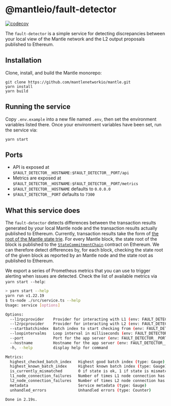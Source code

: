 # @mantleio/fault-detector

[![codecov](https://codecov.io/gh/mantlenetworkio/mantle/branch/develop/graph/badge.svg?token=0VTG7PG7YR&flag=fault-detector-tests)](https://codecov.io/gh/mantlenetworkio/mantle)

The `fault-detector` is a simple service for detecting discrepancies between your local view of the Mantle network and the L2 output proposals published to Ethereum.

## Installation

Clone, install, and build the Mantle monorepo:

```
git clone https://github.com/mantlenetworkio/mantle.git
yarn install
yarn build
```

## Running the service

Copy `.env.example` into a new file named `.env`, then set the environment variables listed there.
Once your environment variables have been set, run the service via:

```
yarn start
```

## Ports

- API is exposed at `$FAULT_DETECTOR__HOSTNAME:$FAULT_DETECTOR__PORT/api`
- Metrics are exposed at `$FAULT_DETECTOR__HOSTNAME:$FAULT_DETECTOR__PORT/metrics`
- `$FAULT_DETECTOR__HOSTNAME` defaults to `0.0.0.0`
- `$FAULT_DETECTOR__PORT` defaults to `7300`

## What this service does

The `fault-detector` detects differences between the transaction results generated by your local Mantle node and the transaction results actually published to Ethereum.
Currently, transaction results take the form of [the root of the Mantle state trie](https://medium.com/@eiki1212/ethereum-state-trie-architecture-explained-a30237009d4e).
For every Mantle block, the state root of the block is published to the [`StateCommitmentChain`](https://github.com/mantlenetworkio/mantle/blob/39b7262cc3ffd78cd314341b8512b2683c1d9af7/packages/contracts/contracts/L1/rollup/StateCommitmentChain.sol) contract on Ethereum.
We can therefore detect differences by, for each block, checking the state root of the given block as reported by an Mantle node and the state root as published to Ethereum.

We export a series of Prometheus metrics that you can use to trigger alerting when issues are detected.
Check the list of available metrics via `yarn start --help`:

```sh
> yarn start --help
yarn run v1.22.19
$ ts-node ./src/service.ts --help
Usage: service [options]

Options:
  --l1rpcprovider    Provider for interacting with L1 (env: FAULT_DETECTOR__L1_RPC_PROVIDER)
  --l2rpcprovider    Provider for interacting with L2 (env: FAULT_DETECTOR__L2_RPC_PROVIDER)
  --startbatchindex  Batch index to start checking from (env: FAULT_DETECTOR__START_BATCH_INDEX)
  --loopintervalms   Loop interval in milliseconds (env: FAULT_DETECTOR__LOOP_INTERVAL_MS)
  --port             Port for the app server (env: FAULT_DETECTOR__PORT)
  --hostname         Hostname for the app server (env: FAULT_DETECTOR__HOSTNAME)
  -h, --help         display help for command

Metrics:
  highest_checked_batch_index   Highest good batch index (type: Gauge)
  highest_known_batch_index     Highest known batch index (type: Gauge)
  is_currently_mismatched       0 if state is ok, 1 if state is mismatched (type: Gauge)
  l1_node_connection_failures   Number of times L1 node connection has failed (type: Gauge)
  l2_node_connection_failures   Number of times L2 node connection has failed (type: Gauge)
  metadata                      Service metadata (type: Gauge)
  unhandled_errors              Unhandled errors (type: Counter)

Done in 2.19s.
```
